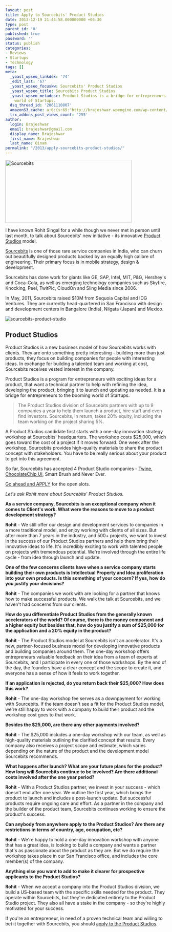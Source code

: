 ```yaml
---
layout: post
title: Apply to Sourcebits' Product Studios
date: 2013-12-19 21:44:58.000000000 +05:30
type: post
parent_id: '0'
published: true
password: ''
status: publish
categories:
- Reviews
- Startups
- Technology
tags: []
meta:
  _yoast_wpseo_linkdex: '74'
  _edit_last: '67'
  _yoast_wpseo_focuskw: Sourcebits' Product Studios
  _yoast_wpseo_title: Sourcebits Product Studios
  _yoast_wpseo_metadesc: Product Studios is a bridge for entrepreneurs to the booming
    world of Startups.
  dsq_thread_id: '2061110807'
  amazonS3_cache: a:6:{s:69:"http://brajeshwar.wpengine.com/wp-content/uploads/sourcebits-logo.png";i:6757;s:66:"http://media.brajeshwar.com/wp-content/uploads/sourcebits-logo.png";i:6757;s:79:"http://brajeshwar.wpengine.com/wp-content/uploads/sourcebits-product-studio.jpg";i:6758;s:76:"http://media.brajeshwar.com/wp-content/uploads/sourcebits-product-studio.jpg";i:6758;s:67:"https://media.brajeshwar.com/wp-content/uploads/sourcebits-logo.png";i:6757;s:77:"https://media.brajeshwar.com/wp-content/uploads/sourcebits-product-studio.jpg";i:6758;}
  trx_addons_post_views_count: '255'
author:
  login: Brajeshwar
  email: brajeshwar@gmail.com
  display_name: Brajeshwar
  first_name: Brajeshwar
  last_name: Oinam
permalink: "/2013/apply-sourcebits-product-studios/"
---
```

<p><a href="http://www.sourcebits.com/"><img src="{{ site.baseurl }}/assets/2013/12/sourcebits-logo.png" alt="Sourcebits" width="394" height="197" class="alignright size-full wp-image-6757" /></a></p>
<p>I have known Rohit Singal for a while though we never met in person until last month, to talk about Sourcebits' new initiative - its innovative <a href="http://www.sourcebits.com/product-studio/">Product Studios</a> model.</p>
<p><a href="http://www.sourcebits.com/">Sourcebits</a> is one of those rare service companies in India, who can churn out beautifully designed products backed by an equally high calibre of engineering. Their primary focus is in mobile strategy, design & development.</p>
<p>Sourcebits has done work for giants like GE, SAP, Intel, MIT, P&G, Hershey's and Coca-Cola, as well as emerging technology companies such as Skyfire, Knocking, Peel, TwitPic, CloudOn and Sling Media since 2006.</p>
<p>In May, 2011, Sourcebits raised $10M from Sequoia Capital and IDG Ventures. They are currently head-quartered in San Francisco with design and development centers in Bangalore (India), Niigata (Japan) and Mexico.</p>
<p><!--more--></p>
<p><img src="{{ site.baseurl }}/assets/2013/12/sourcebits-product-studio.jpg" alt="sourcebits-product-studio" class="alignnone size-full wp-image-6758" /></p>
<h2>Product Studios</h2>
<p>Product Studios is a new business model of how Sourcebits works with clients. They are onto something pretty interesting - building more than just products, they focus on building companies for people with interesting ideas. In exchange for building a talented team and working at cost, Sourcebits receives vested interest in the company.</p>
<p>Product Studios is a program for entrepreneurs with exciting ideas for a product, that want a technical partner to help with refining the idea, developing the product, bringing it to launch and updating as needed. It is a bridge for entrepreneurs to the booming world of Startups.</p>
<blockquote><p>The Product Studios division of Sourcebits partners with up to 9 companies a year to help them launch a product, hire staff and even find investors. Sourcebits, in return, takes 20% equity, including the team working on the project sharing 5%.</p></blockquote>
<p>A Product Studios candidate first starts with a one-day innovation strategy workshop at Sourcebits' headquarters. The workshop costs $25,000, which goes toward the cost of a project if it moves forward. One week after the workshop, Sourcebits provides high-quality materials to share the product concept with stakeholders. You have to be really serious about your product to get into this agreement.</p>
<p>So far, Sourcebits has accepted 4 Product Studio companies - <a href="http://twine.me/">Twine</a>, <a href="http://chocolatechip-ui.com/">ChocolateChip UI</a>, Smart Brush and Never Ever.</p>
<p><a href="http://www.sourcebits.com/product-studio/">Go ahead and APPLY</a> for the open slots.</p>
<p><em>Let's ask Rohit more about Sourcebits' Product Studios.</em></p>
<p><strong>As a service company, Sourcebits is an exceptional company when it comes to Client's work. What were the reasons to move to a product development strategy?</strong></p>
<p><strong>Rohit</strong> - We still offer our design and development services to companies in a more traditional model, and enjoy working with clients of all sizes. But after more than 7 years in the industry, and 500+ projects, we want to invest in the success of our Product Studios partners and help them bring their innovative ideas to life. It's incredibly exciting to work with talented people on projects with tremendous potential. We're involved through the entire life cycle - from idea through launch and update.</p>
<p><strong>One of the few concerns clients have when a service company starts building their own products is Intellectual Property and Idea proliferation into your own products. Is this something of your concern? If yes, how do you justify your decisions?</strong></p>
<p><strong>Rohit</strong> - The companies we work with are looking for a partner that knows how to make successful products. We walk the talk at Sourcebits, and we haven't had concerns from our clients.</p>
<p><strong>How do you differentiate Product Studios from the generally known accelerators of the world? Of course, there is the money component and a higher equity but besides that, how do you justify a sum of $25,000 for the application and a 20% equity in the product?</strong></p>
<p><strong>Rohit</strong> - The Product Studios model at Sourcebits isn't an accelerator. It's a new, partner-focused business model for developing innovative products and building companies around them. The one-day workshop offers entrepreneurs valuable feedback on their idea from a team of experts at Sourcebits, and I participate in every one of those workshops. By the end of the day, the founders have a clear concept and the scope to create it, and everyone has a sense of how it feels to work together.  </p>
<p><strong>If an application is rejected, do you return back their $25,000? How does this work?</strong></p>
<p><strong>Rohit</strong> - The one-day workshop fee serves as a downpayment for working with Sourcebits. If the team doesn't see a fit for the Product Studios model, we're still happy to work with a company to build their product and the workshop cost goes to that work. </p>
<p><strong>Besides the $25,000, are there any other payments involved?</strong></p>
<p><strong>Rohit</strong> - The $25,000 includes a one-day workshop with our team, as well as high-quality materials outlining the clarified concept that results. Every company also receives a project scope and estimate, which varies depending on the nature of the product and the development model Sourcebits recommends.</p>
<p><strong>What happens after launch? What are your future plans for the product? How long will Sourcebits continue to be involved? Are there additional costs involved after the one year period?</strong></p>
<p><strong>Rohit</strong> - With a Product Studios partner, we invest in your success - which doesn't end after one year. We outline the first year, which brings the product to launch and includes a post-launch update. But successful products require ongoing care and effort. As a partner in the company and the builder of the product team, Sourcebits continues working to ensure the product's success.</p>
<p><strong>Can anybody from anywhere apply to the Product Studios? Are there any restrictions in terms of country, age, occupation, etc?</strong></p>
<p><strong>Rohit</strong> - We're happy to hold a one-day innovation workshop with anyone that has a great idea, is looking to build a company and wants a partner that's as passionate about the product as they are. But we do require the workshop takes place in our San Francisco office, and includes the core member(s) of the company.</p>
<p><strong>Anything else you want to add to make it clearer for prospective applicants to the Product Studios?</strong></p>
<p><strong>Rohit</strong> - When we accept a company into the Product Studios division, we build a US-based team with the specific skills needed for the product. They operate within Sourcebits, but they're dedicated entirely to the Product Studio project. They also all have a stake in the company - so they're highly motivated for your success.</p>
<p>If you're an entrepreneur, in need of a proven technical team and willing to bet it together with Sourcebits, you should <a href="http://www.sourcebits.com/product-studio/">apply to the Product Studios</a>.</p>
